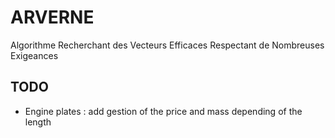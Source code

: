 # ARVERNE
Algorithme Recherchant des Vecteurs Efficaces Respectant de Nombreuses Exigeances

## TODO
- Engine plates : add gestion of the price and mass depending of the length